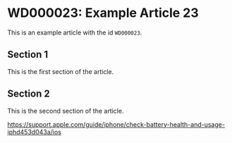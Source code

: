 # WD000023: Example Article 23

This is an example article with the id `WD000023`.

## Section 1

This is the first section of the article.

## Section 2

This is the second section of the article.

https://support.apple.com/guide/iphone/check-battery-health-and-usage-iphd453d043a/ios